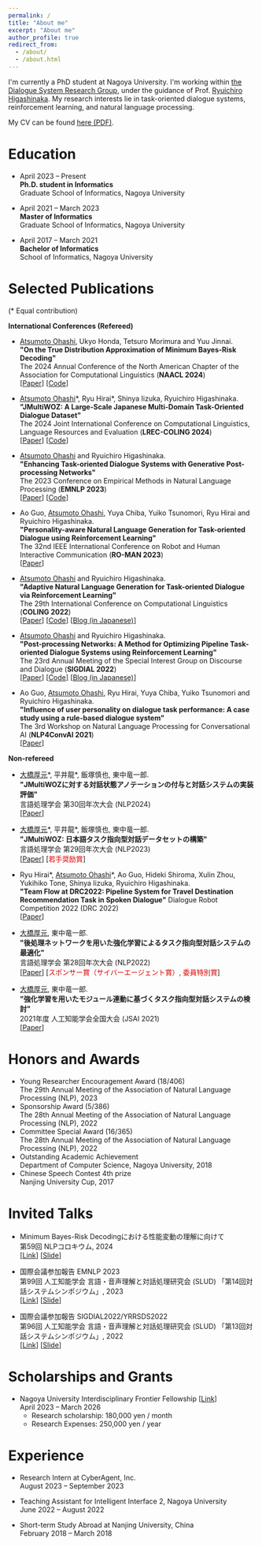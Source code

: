 ```yaml
---
permalink: /
title: "About me"
excerpt: "About me"
author_profile: true
redirect_from: 
  - /about/
  - /about.html
---
```


I'm currently a PhD student at Nagoya University. I'm working within [the Dialogue System Research Group](https://www.ds.is.i.nagoya-u.ac.jp/), under the guidance of Prof. [Ryuichiro Higashinaka](https://scholar.google.com/citations?user=ycBiJn8AAAAJ). My research interests lie in task-oriented dialogue systems, reinforcement learning, and natural language processing.

My CV can be found [here (PDF)](CV-ohashi-20240314.pdf).

Education
======
- April 2023 – Present<br>
  **Ph.D. student in Informatics**<br>
  Graduate School of Informatics, Nagoya University

- April 2021 – March 2023<br>
  **Master of Informatics**<br>
  Graduate School of Informatics, Nagoya University

- April 2017 – March 2021<br>
  **Bachelor of Informatics**<br>
  School of Informatics, Nagoya University

Selected Publications
======
(\* Equal contribution)

**International Conferences (Refereed)**
- <u>Atsumoto Ohashi</u>, Ukyo Honda, Tetsuro Morimura and Yuu Jinnai. <br>
**"On the True Distribution Approximation of Minimum Bayes-Risk Decoding"** <br>
The 2024 Annual Conference of the North American Chapter of the Association for Computational Linguistics (**NAACL 2024**) <br>
[[Paper](https://arxiv.org/abs/2404.00752)] [[Code](https://github.com/CyberAgentAILab/mbr-anomaly)]

- <u>Atsumoto Ohashi</u>\*, Ryu Hirai\*, Shinya Iizuka, Ryuichiro Higashinaka. <br>
**"JMultiWOZ: A Large-Scale Japanese Multi-Domain Task-Oriented Dialogue Dataset"** <br>
The 2024 Joint International Conference on Computational Linguistics, Language Resources and Evaluation (**LREC-COLING 2024**) <br>
[[Paper](https://arxiv.org/abs/2403.17319)] [[Code](https://github.com/nu-dialogue/jmultiwoz)]

- <u>Atsumoto Ohashi</u> and Ryuichiro Higashinaka. <br>
**"Enhancing Task-oriented Dialogue Systems with Generative Post-processing Networks"** <br>
The 2023 Conference on Empirical Methods in Natural Language Processing (**EMNLP 2023**) <br>
[[Paper](https://aclanthology.org/2023.emnlp-main.231/)] [[Code](https://github.com/nu-dialogue/GenPPN)]

- Ao Guo, <u>Atsumoto Ohashi</u>, Yuya Chiba, Yuiko Tsunomori, Ryu Hirai and Ryuichiro Higashinaka. <br>
**"Personality-aware Natural Language Generation for Task-oriented Dialogue using Reinforcement Learning"** <br>
The 32nd IEEE International Conference on Robot and Human Interactive Communication (**RO-MAN 2023**) <br>
[[Paper](https://ieeexplore.ieee.org/abstract/document/10309654)]

- <u>Atsumoto Ohashi</u> and Ryuichiro Higashinaka. <br>
**"Adaptive Natural Language Generation for Task-oriented Dialogue via Reinforcement Learning"** <br>
The 29th International Conference on Computational Linguistics (**COLING 2022**) <br>
[[Paper](https://aclanthology.org/2022.coling-1.19/)] [[Code](https://github.com/nu-dialogue/antor)] [[Blog (in Japanese)](https://www.ds.is.i.nagoya-u.ac.jp/2022/10/28/coling2022で発表を行いました/)]

- <u>Atsumoto Ohashi</u> and Ryuichiro Higashinaka. <br>
**"Post-processing Networks: A Method for Optimizing Pipeline Task-oriented Dialogue Systems using Reinforcement Learning"** <br>
The 23rd Annual Meeting of the Special Interest Group on Discourse and Dialogue (**SIGDIAL 2022**) <br>
[[Paper](https://aclanthology.org/2022.sigdial-1.1/)] [[Code](https://github.com/nu-dialogue/post-processing-networks)] [[Blog (in Japanese)](https://www.ds.is.i.nagoya-u.ac.jp/2022/10/05/yrrsds2022とsigdial2022で発表を行いました/)]

- Ao Guo, <u>Atsumoto Ohashi</u>, Ryu Hirai, Yuya Chiba, Yuiko Tsunomori and Ryuichiro Higashinaka. <br>
**"Influence of user personality on dialogue task performance: A case study using a rule-based dialogue system"** <br>
The 3rd Workshop on Natural Language Processing for Conversational AI (**NLP4ConvAI 2021**) <br>
[[Paper](https://aclanthology.org/2021.nlp4convai-1.25/)]

**Non-refereed**
- <u>大橋厚元</u>\*, 平井龍\*, 飯塚慎也, 東中竜一郎. <br>
**"JMultiWOZに対する対話状態アノテーションの付与と対話システムの実装評価"** <br>
言語処理学会 第30回年次大会 (NLP2024) <br>
[[Paper](https://www.anlp.jp/proceedings/annual_meeting/2024/pdf_dir/B10-5.pdf)]

- <u>大橋厚元</u>\*, 平井龍\*, 飯塚慎也, 東中竜一郎. <br>
**"JMultiWOZ: 日本語タスク指向型対話データセットの構築"** <br>
言語処理学会 第29回年次大会 (NLP2023) <br>
[[Paper](https://www.anlp.jp/proceedings/annual_meeting/2023/pdf_dir/Q12-1.pdf)] [<font color="#dd0000">若手奨励賞</font>]

- Ryu Hirai\*, <u>Atsumoto Ohashi</u>\*, Ao Guo, Hideki Shiroma, Xulin Zhou, Yukihiko Tone, Shinya Iizuka, Ryuichiro Higashinaka. <br>
**"Team Flow at DRC2022: Pipeline System for Travel Destination Recommendation Task in Spoken Dialogue"** Dialogue Robot Competition 2022 (DRC 2022) <br>
[[Paper](https://arxiv.org/abs/2210.09518)]

- <u>大橋厚元</u>, 東中竜一郎. <br>
**"後処理ネットワークを用いた強化学習によるタスク指向型対話システムの最適化"** <br>
言語処理学会 第28回年次大会 (NLP2022) <br>
[[Paper](https://www.anlp.jp/proceedings/annual_meeting/2022/pdf_dir/B3-2.pdf)] [<font color="#dd0000">スポンサー賞（サイバーエージェント賞）, 委員特別賞</font>]

- <u>大橋厚元</u>, 東中竜一郎. <br>
**"強化学習を用いたモジュール連動に基づくタスク指向型対話システムの検討"** <br>
2021年度 人工知能学会全国大会 (JSAI 2021) <br>
[[Paper](https://www.jstage.jst.go.jp/article/pjsai/JSAI2021/0/JSAI2021_4E1OS11a02/_pdf)]

Honors and Awards
======
- Young Researcher Encouragement Award (18/406)<br>The 29th Annual Meeting of the Association of Natural Language Processing (NLP), 2023
- Sponsorship Award (5/386)<br>The 28th Annual Meeting of the Association of Natural Language Processing (NLP), 2022
- Committee Special Award (16/365)<br>The 28th Annual Meeting of the Association of Natural Language Processing (NLP), 2022
- Outstanding Academic Achievement<br>Department of Computer Science, Nagoya University, 2018
- Chinese Speech Contest 4th prize<br>Nanjing University Cup, 2017

Invited Talks
======
- Minimum Bayes-Risk Decodingにおける性能変動の理解に向けて <br>
第59回 NLPコロキウム, 2024 <br>
[[Link](https://nlp-colloquium-jp.github.io/schedule/2024-06-05-atsumoto-ohashi/)] [[Slide](https://speakerdeck.com/atsumoto/minimum-bayes-risk-decoding-niokeruxing-neng-bian-dong-noli-jie-nixiang-kete-2024nian-6yue-5ri-di-59hui-nlpkorokiumu)]

- 国際会議参加報告 EMNLP 2023 <br>
第99回 人工知能学会 言語・音声理解と対話処理研究会 (SLUD) 「第14回対話システムシンポジウム」, 2023 <br>
[[Link](https://jsai-slud.github.io/sig-slud/99th-sig.html)] [[Slide](https://speakerdeck.com/atsumoto/di-14hui-dui-hua-sisutemusinpoziumu-emnlp-2023-can-jia-bao-gao)]

- 国際会議参加報告 SIGDIAL2022/YRRSDS2022 <br>
第96回 人工知能学会 言語・音声理解と対話処理研究会 (SLUD) 「第13回対話システムシンポジウム」, 2022 <br>
[[Link](https://jsai-slud.github.io/sig-slud/96th-sig.html)] [[Slide](https://jsai-slud.github.io/sig-slud/material/96th/Conference-Report-SIGDIAL-2022.pdf)]

Scholarships and Grants
======
- Nagoya University Interdisciplinary Frontier Fellowship [[Link](https://dec.nagoya-u.ac.jp/fellowship_information)]<br>
  April 2023 – March 2026<br>
  - Research scholarship: 180,000 yen / month
  - Research Expenses: 250,000 yen / year

Experience
======
- Research Intern at CyberAgent, Inc.<br>
  August 2023 – September 2023

- Teaching Assistant for Intelligent Interface 2, Nagoya University<br>
  June 2022 – August 2022
  
- Short-term Study Abroad at Nanjing University, China<br>
  February 2018 – March 2018